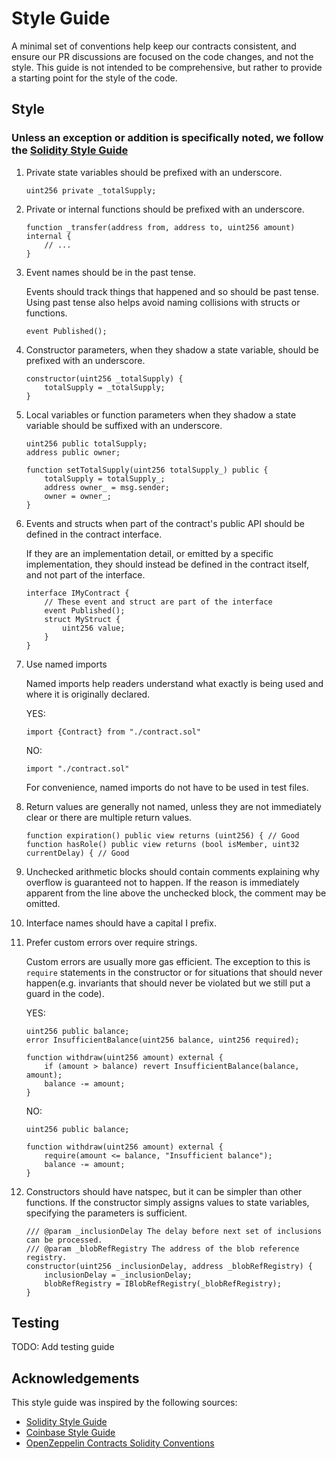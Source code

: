 # Style Guide

A minimal set of conventions help keep our contracts consistent, and ensure our PR discussions are focused on the code changes, and not the style.
This guide is not intended to be comprehensive, but rather to provide a starting point for the style of the code.

## Style

### Unless an exception or addition is specifically noted, we follow the [Solidity Style Guide](https://docs.soliditylang.org/en/latest/style-guide.html)

1. Private state variables should be prefixed with an underscore.

    ```solidity
    uint256 private _totalSupply;
    ```

1. Private or internal functions should be prefixed with an underscore.

    ```solidity
    function _transfer(address from, address to, uint256 amount) internal {
        // ...
    }
    ```

1. Event names should be in the past tense.

    Events should track things that happened and so should be past tense. Using past tense also helps avoid naming collisions with structs or functions.

    ```solidity
    event Published();
    ```

1. Constructor parameters, when they shadow a state variable, should be prefixed with an underscore.

    ```solidity
    constructor(uint256 _totalSupply) {
        totalSupply = _totalSupply;
    }
    ```

1. Local variables or function parameters when they shadow a state variable should be suffixed with an underscore.

    ```solidity
    uint256 public totalSupply;
    address public owner;

    function setTotalSupply(uint256 totalSupply_) public {
        totalSupply = totalSupply_;
        address owner_ = msg.sender;
        owner = owner_;
    }
    ```

1. Events and structs when part of the contract's public API should be defined in the contract interface.

    If they are an implementation detail, or emitted by a specific implementation, they should instead be defined in the contract itself, and not part of the interface.

    ```solidity
    interface IMyContract {
        // These event and struct are part of the interface
        event Published();
        struct MyStruct {
            uint256 value;
        }
    }
    ```

1. Use named imports

    Named imports help readers understand what exactly is being used and where it is originally declared.

    YES:

    ```solidity
    import {Contract} from "./contract.sol"
    ```

    NO:

    ```solidity
    import "./contract.sol"
    ```

    For convenience, named imports do not have to be used in test files.

1. Return values are generally not named, unless they are not immediately clear or there are multiple return values.

    ```solidity
    function expiration() public view returns (uint256) { // Good
    function hasRole() public view returns (bool isMember, uint32 currentDelay) { // Good
    ```

1. Unchecked arithmetic blocks should contain comments explaining why overflow is guaranteed not to happen. If the reason is immediately apparent from the line above the unchecked block, the comment may be omitted.

1. Interface names should have a capital I prefix.

1. Prefer custom errors over require strings.

    Custom errors are usually more gas efficient. The exception to this is `require` statements in the constructor or for situations that should never happen(e.g. invariants that should never be violated but we still put a guard in the code).

    YES:

    ``` solidity
    uint256 public balance;
    error InsufficientBalance(uint256 balance, uint256 required);

    function withdraw(uint256 amount) external {
        if (amount > balance) revert InsufficientBalance(balance, amount);
        balance -= amount;
    }
    ```

    NO:

    ```solidity
    uint256 public balance;

    function withdraw(uint256 amount) external {
        require(amount <= balance, "Insufficient balance");
        balance -= amount;
    }
    ```

1. Constructors should have natspec, but it can be simpler than other functions. If the constructor simply assigns values to state variables, specifying the parameters is sufficient.

    ```solidity
    /// @param _inclusionDelay The delay before next set of inclusions can be processed.
    /// @param _blobRefRegistry The address of the blob reference registry.
    constructor(uint256 _inclusionDelay, address _blobRefRegistry) {
        inclusionDelay = _inclusionDelay;
        blobRefRegistry = IBlobRefRegistry(_blobRefRegistry);
    }
    ```

## Testing

TODO: Add testing guide

## Acknowledgements

This style guide was inspired by the following sources:

- [Solidity Style Guide](https://docs.soliditylang.org/en/latest/style-guide.html)
- [Coinbase Style Guide](https://github.com/coinbase/solidity-style-guide/blob/main/README.md)
- [OpenZeppelin Contracts Solidity Conventions](https://github.com/OpenZeppelin/openzeppelin-contracts/blob/master/GUIDELINES.md#solidity-conventions)
